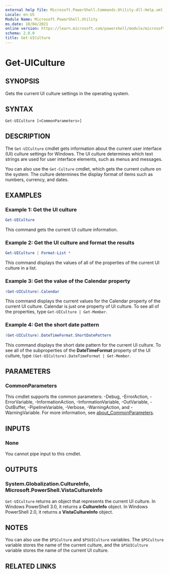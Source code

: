 ```yaml
---
external help file: Microsoft.PowerShell.Commands.Utility.dll-Help.xml
Locale: en-US
Module Name: Microsoft.PowerShell.Utility
ms.date: 10/04/2021
online version: https://learn.microsoft.com/powershell/module/microsoft.powershell.utility/get-uiculture?view=powershell-7.2&WT.mc_id=ps-gethelp
schema: 2.0.0
title: Get-UICulture
---
```

# Get-UICulture

## SYNOPSIS
Gets the current UI culture settings in the operating system.

## SYNTAX

```
Get-UICulture [<CommonParameters>]
```

## DESCRIPTION

The `Get-UICulture` cmdlet gets information about the current user interface (UI) culture settings
for Windows. The UI culture determines which text strings are used for user interface elements, such
as menus and messages.

You can also use the `Get-Culture` cmdlet, which gets the current culture on the system. The culture
determines the display format of items such as numbers, currency, and dates.

## EXAMPLES

### Example 1: Get the UI culture

```powershell
Get-UICulture
```

This command gets the current UI culture information.

### Example 2: Get the UI culture and format the results

```powershell
Get-UICulture | Format-List *
```

This command displays the values of all of the properties of the current UI culture in a list.

### Example 3: Get the value of the Calendar property

```powershell
(Get-UICulture).Calendar
```

This command displays the current values for the Calendar property of the current UI culture.
Calendar is just one property of UI culture. To see all of the properties, type
`Get-UICulture | Get-Member`.

### Example 4: Get the short date pattern

```powershell
(Get-UICulture).DateTimeFormat.ShortDatePattern
```

This command displays the short date pattern for the current UI culture. To see all of the
subproperties of the **DateTimeFormat** property of the UI culture, type
`(Get-UICulture).DateTimeFormat | Get-Member`.

## PARAMETERS

### CommonParameters

This cmdlet supports the common parameters: -Debug, -ErrorAction, -ErrorVariable,
-InformationAction, -InformationVariable, -OutVariable, -OutBuffer, -PipelineVariable, -Verbose,
-WarningAction, and -WarningVariable. For more information, see
[about_CommonParameters](https://go.microsoft.com/fwlink/?LinkID=113216).

## INPUTS

### None

You cannot pipe input to this cmdlet.

## OUTPUTS

### System.Globalization.CultureInfo, Microsoft.PowerShell.VistaCultureInfo

`Get-UICulture` returns an object that represents the current UI culture. In Windows PowerShell 3.0,
it returns a **CultureInfo** object. In Windows PowerShell 2.0, it returns a **VistaCultureInfo**
object.

## NOTES

You can also use the `$PSCulture` and `$PSUICulture` variables. The `$PSCulture` variable stores the
name of the current culture, and the `$PSUICulture` variable stores the name of the current UI
culture.

## RELATED LINKS
